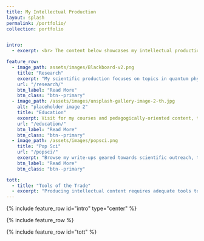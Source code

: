 ```yaml
---
title: My Intellectual Production
layout: splash
permalink: /portfolio/
collection: portfolio


intro: 
  - excerpt: <br> The content below showcases my intellectual production, for which I acknowledge the guiding support of my network of collaborators and mentors.

feature_row:
  - image_path: assets/images/Blackboard-v2.png
    title: "Research"
    excerpt: "My scientific production focuses on topics in quantum physics that I approach via quantum-field theoretical and algebraic methods."
    url: "/research/"
    btn_label: "Read More"
    btn_class: "btn--primary"
  - image_path: /assets/images/unsplash-gallery-image-2-th.jpg
    alt: "placeholder image 2"
    title: "Education"
    excerpt: Visit for my courses and pedagogically-oriented content, today focused on quantum computing and influenced by best-practices from <a href="https://cwsei.ubc.ca/">CWSEI</a>.
    url: "/education/"
    btn_label: "Read More"
    btn_class: "btn--primary"
  - image_path: /assets/images/popsci.png
    title: "Pop Sci"
    url: "/popsci/"
    excerpt: "Browse my write-ups geared towards scientific outreach, tech-oriented executive education, and marketing of quantum computing products."
    btn_label: "Read More"
    btn_class: "btn--primary"

tott:
  - title: "Tools of the Trade"
  - excerpt: "Producing intellectual content requires adequate tools to enhance workflow. Find here some tips and packages I find useful for myself. (software I like for workflow, Bloqade, mma (including group theory packages), Illustrator + lectures UCLA dude, etc)"
---
```


{% include feature_row id="intro" type="center" %}

{% include feature_row %}

{% include feature_row id="tott" %}